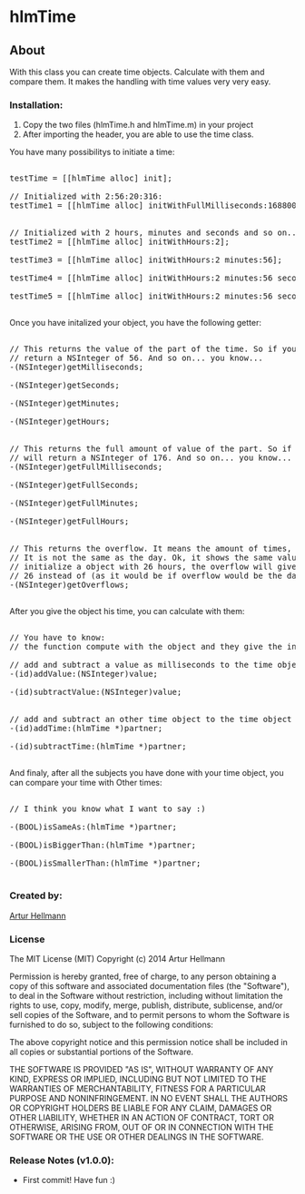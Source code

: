 # hlmTime

## About
With this class you can create time objects. Calculate with them and compare them. It makes the handling with
time values very very easy.



### Installation:

1. Copy the two files (hlmTime.h and hlmTime.m) in your project
1. After importing the header, you are able to use the time class.
 
 
You have many possibilitys to initiate a time:

<pre>

testTime = [[hlmTime alloc] init];
    
// Initialized with 2:56:20:316:
testTime1 = [[hlmTime alloc] initWithFullMilliseconds:16880000];
    
    
// Initialized with 2 hours, minutes and seconds and so on... you know...:
testTime2 = [[hlmTime alloc] initWithHours:2];

testTime3 = [[hlmTime alloc] initWithHours:2 minutes:56];

testTime4 = [[hlmTime alloc] initWithHours:2 minutes:56 seconds:20];

testTime5 = [[hlmTime alloc] initWithHours:2 minutes:56 seconds:20 milliseconds:316];

</pre>

Once you have initalized your object, you have the following getter:

<pre>

// This returns the value of the part of the time. So if you have a Time of 2:56:20:316, getMinutes will
// return a NSInteger of 56. And so on... you know...
-(NSInteger)getMilliseconds;

-(NSInteger)getSeconds;

-(NSInteger)getMinutes;

-(NSInteger)getHours;


// This returns the full amount of value of the part. So if you have the time 2:56:20:316, getFullMinutes
// will return a NSInteger of 176. And so on... you know...
-(NSInteger)getFullMilliseconds;

-(NSInteger)getFullSeconds;

-(NSInteger)getFullMinutes;

-(NSInteger)getFullHours;


// This returns the overflow. It means the amount of times, the time value has reached the 24 hours border.
// It is not the same as the day. Ok, it shows the same value, but it is not that meaning. If you would 
// initialize a object with 26 hours, the overflow will give you the value 1. The fullHours will give you
// 26 instead of (as it would be if overflow would be the days) 2.
-(NSInteger)getOverflows;

</pre>


After you give the object his time, you can calculate with them:

</pre>

<pre>

// You have to know:
// the function compute with the object and they give the instance as return value. 

// add and subtract a value as milliseconds to the time object. 
-(id)addValue:(NSInteger)value;

-(id)subtractValue:(NSInteger)value;


// add and subtract an other time object to the time object
-(id)addTime:(hlmTime *)partner;

-(id)subtractTime:(hlmTime *)partner;

</pre>


And finaly, after all the subjects you have done with your time object, you can compare your time with
Other times:

<pre>

// I think you know what I want to say :)

-(BOOL)isSameAs:(hlmTime *)partner;

-(BOOL)isBiggerThan:(hlmTime *)partner;

-(BOOL)isSmallerThan:(hlmTime *)partner;

</pre>



### Created by:
[Artur Hellmann](http://www.it-hellmann.de)  

### License
The MIT License (MIT)
Copyright (c) 2014 Artur Hellmann

Permission is hereby granted, free of charge, to any person obtaining a copy of this software and associated documentation files (the "Software"), to deal in the Software without restriction, including without limitation the rights to use, copy, modify, merge, publish, distribute, sublicense, and/or sell copies of the Software, and to permit persons to whom the Software is furnished to do so, subject to the following conditions:

The above copyright notice and this permission notice shall be included in all copies or substantial portions of the Software.

THE SOFTWARE IS PROVIDED "AS IS", WITHOUT WARRANTY OF ANY KIND, EXPRESS OR IMPLIED, INCLUDING BUT NOT LIMITED TO THE WARRANTIES OF MERCHANTABILITY, FITNESS FOR A PARTICULAR PURPOSE AND NONINFRINGEMENT. IN NO EVENT SHALL THE AUTHORS OR COPYRIGHT HOLDERS BE LIABLE FOR ANY CLAIM, DAMAGES OR OTHER LIABILITY, WHETHER IN AN ACTION OF CONTRACT, TORT OR OTHERWISE, ARISING FROM, OUT OF OR IN CONNECTION WITH THE SOFTWARE OR THE USE OR OTHER DEALINGS IN THE SOFTWARE.

###  Release Notes (v1.0.0):
- First commit! Have fun :)
